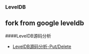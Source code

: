 ### LevelDB
fork from google leveldb
---
####LevelDB源码分析
* [LevelDB源码分析-Put/Delete](http://plutolove.hatenablog.com/entry/2017/12/04/165251)